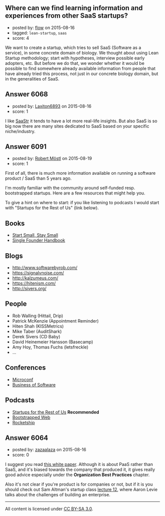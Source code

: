 ## Where can we find learning information and experiences from other SaaS startups?

- posted by: [flow](https://stackexchange.com/users/57288/flow) on 2015-08-16
- tagged: `lean-startup`, `saas`
- score: 4

We want to create a startup, which tries to sell SaaS (Software as a service), in some concrete domain of biology. We thought about using Lean Startup methodology; start with hypotheses, interview possible early adopters, etc. But before we do that, we wonder whether it would be possible to find somewhere already available information from people that have already tried this process, not just in our concrete biology domain, but in the generalities of SaaS. 


## Answer 6068

- posted by: [Laxiton6893](https://stackexchange.com/users/2181902/laxiton6893) on 2015-08-16
- score: 1

<p>I like <a href="http://www.saastr.com" rel="nofollow">SaaStr</a> it tends to have a lot more real-life insights. But also SaaS is so big now there are many sites dedicated to SaaS based on your specific niche/industry. </p>



## Answer 6091

- posted by: [Robert Möstl](https://stackexchange.com/users/1018191/robert-m-stl) on 2015-08-19
- score: 1

First of all, there is much more information available on running a software product / SaaS than 5 years ago.

I'm mostly familiar with the community around self-funded resp. bootstrapped startups. Here are a few resources that might help you.

To give a hint on where to start: if you like listening to podcasts I would start with "Startups for the Rest of Us" (link below).

## Books ##

  - [Start Small, Stay Small](http://www.startupbook.net/)
  - [Single Founder Handbook](http://www.singlefounderhandbook.com/)

## Blogs ##

  - http://www.softwarebyrob.com/
  - https://signalvnoise.com/
  - http://kalzumeus.com/
  - https://hitenism.com/
  - http://sivers.org/

## People ##

 - Rob Walling (Hittail, Drip)
 - Patrick McKenzie (Appointment Reminder)
 - Hiten Shah (KISSMetrics)
 - Mike Taber (AuditShark)
 - Derek Sivers (CD Baby)
 - David Heinemeier Hansson (Basecamp)
 - Amy Hoy, Thomas Fuchs (letsfreckle)
 - ...

## Conferences ##

 - [Microconf](http://www.microconf.com/)
 - [Business of Software](http://businessofsoftware.org/)

## Podcasts ##

 - [Startups for the Rest of Us](http://startupsfortherestofus.com/) **Recommended**
 - [Bootstrapped Web](http://bootstrappedweb.com/)
 - [Rocketship](http://rocketship.fm/)


## Answer 6064

- posted by: [zazaalaza](https://stackexchange.com/users/4672194/zazaalaza) on 2015-08-16
- score: 0

<p>I suggest you read <a href="http://apprenda.com/lp/buyers-guide-enterprise-platform-as-a-service-paas/" rel="nofollow">this white paper</a>. Although it is about PaaS rather than SaaS, and it's biased towards the company that produced it, it gives really good advice especially under the <strong>Organization Best Practices</strong> chapter.</p>

<p>Also it's not clear if you're product is for companies or not, but if it is you should check out Sam Altman's startup class <a href="http://apprenda.com/lp/buyers-guide-enterprise-platform-as-a-service-paas/" rel="nofollow">lecture 12</a>, where Aaron Levie talks about the challenges of building an enterprise.</p>




---

All content is licensed under [CC BY-SA 3.0](https://creativecommons.org/licenses/by-sa/3.0/).
